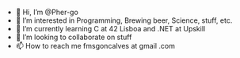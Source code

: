 - 👋 Hi, I’m @Pher-go
- 👀 I’m interested in Programming, Brewing beer, Science, stuff, etc.
- 🌱 I’m currently learning C at 42 Lisboa and .NET at Upskill
- 💞️ I’m looking to collaborate on stuff
- 📫 How to reach me fmsgoncalves at gmail .com

<!---
Pher-go/Pher-go is a ✨ special ✨ repository because its `README.md` (this file) appears on your GitHub profile.
You can click the Preview link to take a look at your changes.
--->
